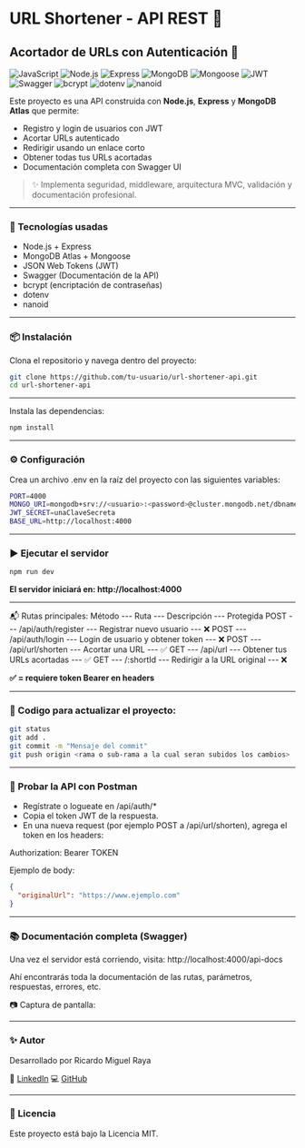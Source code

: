 # URL Shortener - API REST 🚀

## Acortador de URLs con Autenticación 🔗

![JavaScript](https://img.shields.io/badge/JavaScript-%23F7DF1E.svg?style=flat&logo=javascript&logoColor=black)
![Node.js](https://img.shields.io/badge/Node.js-339933?style=flat&logo=nodedotjs&logoColor=white)
![Express](https://img.shields.io/badge/Express.js-000000?style=flat&logo=express&logoColor=white)
![MongoDB](https://img.shields.io/badge/MongoDB-47A248?style=flat&logo=mongodb&logoColor=white)
![Mongoose](https://img.shields.io/badge/Mongoose-880000?style=flat&logo=mongoose&logoColor=white)
![JWT](https://img.shields.io/badge/JWT-black?style=flat&logo=JSON%20web%20tokens)
![Swagger](https://img.shields.io/badge/Swagger-85EA2D?style=flat&logo=swagger&logoColor=black)
![bcrypt](https://img.shields.io/badge/bcrypt-004880?style=flat)
![dotenv](https://img.shields.io/badge/dotenv-8DD6F9?style=flat)
![nanoid](https://img.shields.io/badge/nanoid-3CB371?style=flat)

Este proyecto es una API construida con **Node.js**, **Express** y **MongoDB Atlas** que permite:

- Registro y login de usuarios con JWT
- Acortar URLs autenticado
- Redirigir usando un enlace corto
- Obtener todas tus URLs acortadas
- Documentación completa con Swagger UI

> ✨ Implementa seguridad, middleware, arquitectura MVC, validación y documentación profesional.

---

### 🧰 Tecnologías usadas

- Node.js + Express
- MongoDB Atlas + Mongoose
- JSON Web Tokens (JWT)
- Swagger (Documentación de la API)
- bcrypt (encriptación de contraseñas)
- dotenv
- nanoid

---

### 📦 Instalación

Clona el repositorio y navega dentro del proyecto:

```bash
git clone https://github.com/tu-usuario/url-shortener-api.git
cd url-shortener-api
```

---

Instala las dependencias:

```bash
npm install
```

---

### ⚙️ Configuración

Crea un archivo .env en la raíz del proyecto con las siguientes variables:

```bash
PORT=4000
MONGO_URI=mongodb+srv://<usuario>:<password>@cluster.mongodb.net/dbname
JWT_SECRET=unaClaveSecreta
BASE_URL=http://localhost:4000
```

---

### ▶️ Ejecutar el servidor

```bash
npm run dev
```

**El servidor iniciará en: http://localhost:4000**

---

📬 Rutas principales:
Método --- Ruta --- Descripción --- Protegida
POST --- /api/auth/register --- Registrar nuevo usuario --- ❌
POST --- /api/auth/login --- Login de usuario y obtener token --- ❌
POST --- /api/url/shorten --- Acortar una URL --- ✅
GET --- /api/url --- Obtener tus URLs acortadas --- ✅
GET --- /:shortId --- Redirigir a la URL original --- ❌

**✅ = requiere token Bearer en headers**

---

### 📝 Codigo para actualizar el proyecto:
```bash
git status
git add .
git commit -m "Mensaje del commit"
git push origin <rama o sub-rama a la cual seran subidos los cambios>
```
---

### 🧪 Probar la API con Postman

- Regístrate o logueate en /api/auth/\*
- Copia el token JWT de la respuesta.
- En una nueva request (por ejemplo POST a /api/url/shorten), agrega el token en los headers:

Authorization: Bearer TOKEN

Ejemplo de body:

```json
{
  "originalUrl": "https://www.ejemplo.com"
}
```

---

### 📚 Documentación completa (Swagger)

Una vez el servidor está corriendo, visita:
http://localhost:4000/api-docs

Ahí encontrarás toda la documentación de las rutas, parámetros, respuestas, errores, etc.

📷 Captura de pantalla:

---

### ✨ Autor

Desarrollado por Ricardo Miguel Raya

💼 [LinkedIn](https://www.linkedin.com/in/ricardo-miguel-raya/)
💻 [GitHub](https://github.com/RicardoMiguelR)

---

### 📌 Licencia

Este proyecto está bajo la Licencia MIT.